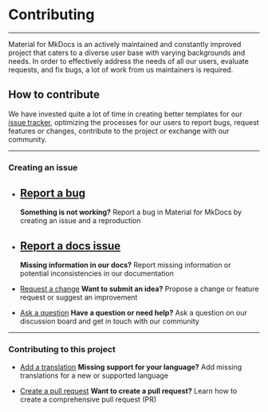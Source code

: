# Contributing

---

Material for MkDocs is an actively maintained and constantly improved project 
that caters to a diverse user base with varying backgrounds and needs. In order
to effectively address the needs of all our users, evaluate requests, and fix 
bugs, a lot of work from us maintainers is required.

## How to contribute

We have invested quite a lot of time in creating better templates for our
[issue tracker], optimizing the processes for our users to report bugs, request
features or changes, contribute to the project or exchange with our community. 

---

  [issue tracker]: https://github.com/squidfunk/mkdocs-material/issues

### Creating an issue


-   [Report a bug][report a bug]
    ---
    __Something is not working?__ Report a bug in Material for MkDocs by creating an issue and a reproduction

-   [Report a docs issue][report a docs issue]
    ---
    __Missing information in our docs?__ Report missing information or potential inconsistencies in our documentation 

-   [Request a change][request a change]
    __Want to submit an idea?__ Propose a change or feature request or suggest an improvement

-   [Ask a question][ask a question]
    __Have a question or need help?__ Ask a question on our discussion board and get in touch with our community

---

### Contributing to this project

-   [Add a translation](https://github.com/squidfunk/mkdocs-material/adding-a-translation)
    __Missing support for your language?__ Add missing translations for a new or supported language

-   [Create a pull request](https://github.com/squidfunk/mkdocs-material/creating-a-pull-request) 
    __Want to create a pull request?__ Learn how to create a comprehensive pull request (PR)


  [report a bug]: reporting-a-bug.md
  [report a docs issue]: reporting-a-docs-issue.md
  [request a change]: requesting-a-change.md
  [ask a question]: https://github.com/squidfunk/mkdocs-material/discussions
